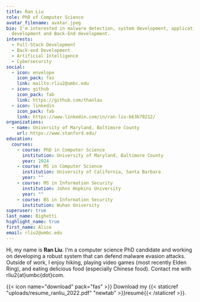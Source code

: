 ```yaml
---
title: Ran Liu
role: PhD of Computer Science
avatar_filename: avatar.jpeg
bio: I'm interested in malware detection, system development, application
  development and Back-End development.
interests:
  - Full-Stack Development
  - Back-end Development
  - Artificial Intelligence
  - Cybersecurity
social:
  - icon: envelope
    icon_pack: fas
    link: mailto:rliu2@umbc.edu
  - icon: github
    icon_pack: fab
    link: https://github.com/thanlau
  - icon: linkedin
    icon_pack: fab
    link: https://www.linkedin.com/in/ran-liu-b63b79212/
organizations:
  - name: University of Maryland, Baltimore County
    url: https://www.stanford.edu/
education:
  courses:
    - course: PhD in Computer Science
      institution: University of Maryland, Baltimore County
      year: 2024
    - course: MS in Computer Science
      institution: University of California, Santa Barbara
      year: ""
    - course: MS in Information Security
      institution: Johns Hopkins University
      year: ""
    - course: BS in Information Security
      institution: Wuhan University
superuser: true
last_name: Bighetti
highlight_name: true
first_name: Alice
email: rliu2@umbc.edu
---
```

Hi, my name is **Ran Liu**. I'm a computer science PhD candidate and working on developing a robust system that can defend malware evasion attacks. Outside of work, I enjoy hiking, playing video games (most recently Elden Ring), and eating delicious food (especially Chinese food). Contact me with rliu2{at}umbc{dot}com.

{{< icon name="download" pack="fas" >}} Download my {{< staticref "uploads/resume_ranliu_2022.pdf" "newtab" >}}resumé{{< /staticref >}}.